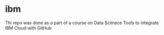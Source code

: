 # ibm
Thi repo was done as a part of a course on Data Sciinece Tools to integrate IBM Cloud with GitHub
